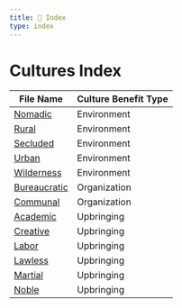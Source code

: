 ```yaml
---
title: 📑 Index
type: index
---
```


# Cultures Index

| File Name                                    | Culture Benefit Type |
| -------------------------------------------- | -------------------- |
| [Nomadic](../Environments/Nomadic)           | Environment          |
| [Rural](../Environments/Rural)               | Environment          |
| [Secluded](../Environments/Secluded)         | Environment          |
| [Urban](../Environments/Urban)               | Environment          |
| [Wilderness](../Environments/Wilderness)     | Environment          |
| [Bureaucratic](../Organization/Bureaucratic) | Organization         |
| [Communal](../Organization/Communal)         | Organization         |
| [Academic](../Upbringing/Academic)           | Upbringing           |
| [Creative](../Upbringing/Creative)           | Upbringing           |
| [Labor](../Upbringing/Labor)                 | Upbringing           |
| [Lawless](../Upbringing/Lawless)             | Upbringing           |
| [Martial](../Upbringing/Martial)             | Upbringing           |
| [Noble](../Upbringing/Noble)                 | Upbringing           |
